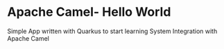 # Apache Camel- Hello World
Simple App written with Quarkus to start learning System Integration with Apache Camel
